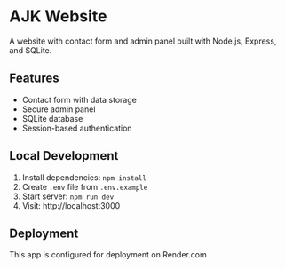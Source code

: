 # AJK Website

A website with contact form and admin panel built with Node.js, Express, and SQLite.

## Features

- Contact form with data storage
- Secure admin panel
- SQLite database
- Session-based authentication

## Local Development

1. Install dependencies: `npm install`
2. Create `.env` file from `.env.example`
3. Start server: `npm run dev`
4. Visit: http://localhost:3000

## Deployment

This app is configured for deployment on Render.com